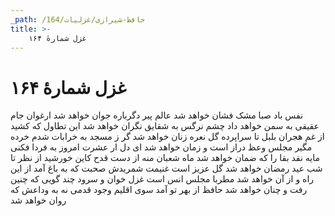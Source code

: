 ```yaml
---
_path: /حافظ-شیرازی/غزلیات/164
title: >-
    غزل شمارهٔ ۱۶۴
---
```

# غزل شمارهٔ ۱۶۴

نفس باد صبا مشک فشان خواهد شد
عالم پیر دگرباره جوان خواهد شد
ارغوان جام عقیقی به سمن خواهد داد
چشم نرگس به شقایق نگران خواهد شد
این تطاول که کشید از غم هجران بلبل
تا سراپرده گل نعره زنان خواهد شد
گر ز مسجد به خرابات شدم خرده مگیر
مجلس وعظ دراز است و زمان خواهد شد
ای دل ار عشرت امروز به فردا فکنی
مایه نقد بقا را که ضمان خواهد شد
ماه شعبان منه از دست قدح کاین خورشید
از نظر تا شب عید رمضان خواهد شد
گل عزیز است غنیمت شمریدش صحبت
که به باغ آمد از این راه و از آن خواهد شد
مطربا مجلس انس است غزل خوان و سرود
چند گویی که چنین رفت و چنان خواهد شد
حافظ از بهر تو آمد سوی اقلیم وجود
قدمی نه به وداعش که روان خواهد شد
